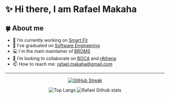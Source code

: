 # ✨ Hi there, I am Rafael Makaha

## 🍀 About me

- 🔭 I’m currently working on [Smart Fit](https://smartfit.com.br)
- 🌱 I’ve graduated on [Software Engineering](https://fga.unb.br/)
- 💻 I`m the main maintainer of [BROMS](https://github.com/rafaelmakaha/maratona-BROMS)
- 👯 I’m looking to collaborate on [BOCA](https://github.com/cassiopc/boca/) and [rAthena](https://github.com/rathena/rathena)
- 📫 How to reach me: rafael.makaha@gmail.com


<hr />
<p align="center">
    <a href="https://github.com/wesleyadriann">
        <img src="http://github-readme-streak-stats.herokuapp.com?user=rafaelmakaha&date_format=M%20j%5B%2C%20Y%5D"  alt="GitHub Streak"/>
    </a>
</p>
<p align="center">
    <img src="https://github-readme-stats.vercel.app/api/top-langs/?username=rafaelmakaha&layout=compact&langs_count=8" alt="Top Langs">
    <img src="https://github-readme-stats.vercel.app/api?username=rafaelmakaha&layout=compac&line_height=24px&hide_rank=true" alt="Rafael Github stats">
</p>
